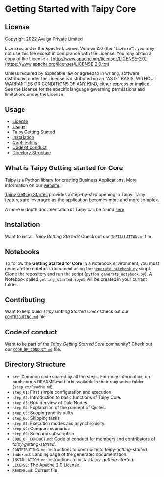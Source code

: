 # Getting Started with Taipy Core

## License
Copyright 2022 Avaiga Private Limited

Licensed under the Apache License, Version 2.0 (the "License"); you may not use this file except in compliance with
the License. You may obtain a copy of the License at
[http://www.apache.org/licenses/LICENSE-2.0](https://www.apache.org/licenses/LICENSE-2.0.txt)

Unless required by applicable law or agreed to in writing, software distributed under the License is distributed on
an "AS IS" BASIS, WITHOUT WARRANTIES OR CONDITIONS OF ANY KIND, either express or implied. See the License for the
specific language governing permissions and limitations under the License.

## Usage

- [License](#license)
- [Usage](#usage)
- [Taipy Getting Started](#what-is-taipy-getting-started-for-core)
- [Installation](#installation)
- [Contributing](#contributing)
- [Code of conduct](#code-of-conduct)
- [Directory Structure](#directory-structure)

## What is Taipy Getting started for Core

Taipy is a Python library for creating Business Applications. More information on our [website](https://www.taipy.io).

[Taipy Getting Started](https://docs.taipy.io/en/latest/getting_started/) provides a step-by-step opening to Taipy. 
Taipy features are leveraged as the application becomes more and more complex.

A more in depth documentation of Taipy can be found [here](https://docs.taipy.io/en/latest/).

## Installation

Want to install _Taipy Getting Started_? Check out our [`INSTALLATION.md`](INSTALLATION.md) file.

## Notebooks

To follow the **Getting Started for Core** in a Notebook environment, you must generate the notebook document using 
the [`generate_notebook.py`](generate_notebook.py) script. Clone the repository and run the script 
(`python generate_notebook.py`). A Notebook called `getting_started.ipynb` will be created in your current folder.

## Contributing

Want to help build _Taipy Getting Started Core_? Check out our [`CONTRIBUTING.md`](CONTRIBUTING.md) file.

## Code of conduct

Want to be part of the _Taipy Getting Started Core_ community? Check out our [`CODE_OF_CONDUCT.md`](CODE_OF_CONDUCT.md) 
file.

## Directory Structure

- `src`: Common code shared by all the steps. For more information, on each step a README.md file is available in their
  respective folder (`step_xx/ReadMe.md`).
- `step_01`: First simple configuration and execution
- `step_02`: Introduction to basic functions of Taipy Core.
- `step_03`: Broader view of Data Nodes
- `step_04`: Explanation of the concept of Cycles.
- `step_05`: Scoping and its utility.
- `step_06`: Skipping tasks
- `step_07`: Execution modes and asynchronisity.
- `step_08`: Compare scenarios
- `step_09`: Scenario subscription
- `CODE_OF_CONDUCT.md`: Code of conduct for members and contributors of _taipy-getting-started_.
- `CONTRIBUTING.md`: Instructions to contribute to _taipy-getting-started_.
- `index.md`: Landing page of the generated documentation. 
- `INSTALLATION.md`: Instructions to install _taipy-getting-started_.
- `LICENSE`: The Apache 2.0 License.
- `README.md`: Current file.
